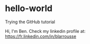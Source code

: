 # hello-world
Trying the GitHub tutorial

Hi, I'm Ben. Check my linkedin profile at: https://fr.linkedin.com/in/blarrousse
